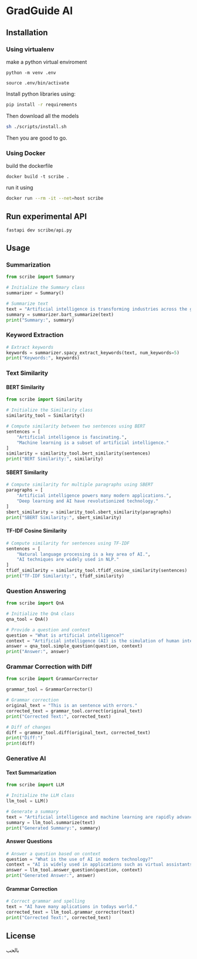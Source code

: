 # GradGuide AI

## Installation

### Using virtualenv


make a python virtual enviroment

```shell
python -m venv .env

source .env/bin/activate
```

Install python libraries using:

```bash
pip install -r requirements
```

Then download all the models

```bash
sh ./scripts/install.sh
```

Then you are good to go.

### Using Docker

build the dockerfile

```
docker build -t scribe .
```

run it using

```bash
docker run --rm -it --net=host scribe
```

## Run experimental API

```shell
fastapi dev scribe/api.py
```

## Usage

### Summarization
```python
from scribe import Summary

# Initialize the Summary class
summarizer = Summary()

# Summarize text
text = "Artificial intelligence is transforming industries across the globe. It offers opportunities for innovation and growth."
summary = summarizer.bart_summarize(text)
print("Summary:", summary)
```

### Keyword Extraction
```python
# Extract keywords
keywords = summarizer.spacy_extract_keywords(text, num_keywords=5)
print("Keywords:", keywords)
```

### Text Similarity

#### BERT Similarity
```python
from scribe import Similarity

# Initialize the Similarity class
similarity_tool = Similarity()

# Compute similarity between two sentences using BERT
sentences = [
    "Artificial intelligence is fascinating.",
    "Machine learning is a subset of artificial intelligence."
]
similarity = similarity_tool.bert_similarity(sentences)
print("BERT Similarity:", similarity)
```

#### SBERT Similarity
```python
# Compute similarity for multiple paragraphs using SBERT
paragraphs = [
    "Artificial intelligence powers many modern applications.",
    "Deep learning and AI have revolutionized technology."
]
sbert_similarity = similarity_tool.sbert_similarity(paragraphs)
print("SBERT Similarity:", sbert_similarity)
```

#### TF-IDF Cosine Similarity
```python
# Compute similarity for sentences using TF-IDF
sentences = [
    "Natural language processing is a key area of AI.",
    "AI techniques are widely used in NLP."
]
tfidf_similarity = similarity_tool.tfidf_cosine_similarity(sentences)
print("TF-IDF Similarity:", tfidf_similarity)
```

### Question Answering
```python
from scribe import QnA

# Initialize the QnA class
qna_tool = QnA()

# Provide a question and context
question = "What is artificial intelligence?"
context = "Artificial intelligence (AI) is the simulation of human intelligence in machines that are programmed to think and learn."
answer = qna_tool.simple_question(question, context)
print("Answer:", answer)
```

### Grammar Correction with Diff
```python
from scribe import GrammarCorrector

grammar_tool = GrammarCorrector()

# Grammar correction
original_text = "This is an sentence with errors."
corrected_text = grammar_tool.correct(original_text)
print("Corrected Text:", corrected_text)

# Diff of changes
diff = grammar_tool.diff(original_text, corrected_text)
print("Diff:")
print(diff)
```

### Generative AI

#### Text Summarization
```python
from scribe import LLM

# Initialize the LLM class
llm_tool = LLM()

# Generate a summary
text = "Artificial intelligence and machine learning are rapidly advancing technologies."
summary = llm_tool.summarize(text)
print("Generated Summary:", summary)
```

#### Answer Questions
```python
# Answer a question based on context
question = "What is the use of AI in modern technology?"
context = "AI is widely used in applications such as virtual assistants, fraud detection, and personalized recommendations."
answer = llm_tool.answer_question(question, context)
print("Generated Answer:", answer)
```

#### Grammar Correction
```python
# Correct grammar and spelling
text = "AI have many aplications in todays world."
corrected_text = llm_tool.grammar_corrector(text)
print("Corrected Text:", corrected_text)
```


## License
بالحب

